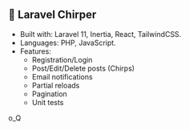 ## 🍁 Laravel Chirper
- Built with: Laravel 11, Inertia, React, TailwindCSS.
- Languages: PHP, JavaScript.
- Features:
    - Registration/Login
    - Post/Edit/Delete posts (Chirps)
    - Email notifications
    - Partial reloads
    - Pagination
    - Unit tests

o_Q

